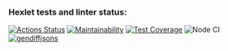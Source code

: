 ### Hexlet tests and linter status:
[![Actions Status](https://github.com/spolozova/frontend-project-lvl2/workflows/hexlet-check/badge.svg)](https://github.com/spolozova/frontend-project-lvl2/actions)
[![Maintainability](https://api.codeclimate.com/v1/badges/8141639a991a8122e2fb/maintainability)](https://codeclimate.com/github/spolozova/frontend-project-lvl2/maintainability)
[![Test Coverage](https://api.codeclimate.com/v1/badges/8141639a991a8122e2fb/test_coverage)](https://codeclimate.com/github/spolozova/frontend-project-lvl2/test_coverage)
![Node CI](https://github.com/spolozova/frontend-project-lvl2/workflows/Node%20CI/badge.svg)
[![gendiffjsons](https://asciinema.org/a/390111.svg)](https://asciinema.org/a/390111)
